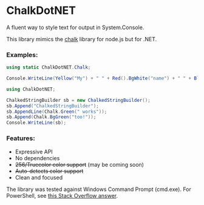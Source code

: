 # ChalkDotNET
A fluent way to style text for output in System.Console.

This library mimics the [chalk](https://www.npmjs.com/package/chalk) library for node.js but for .NET.

### Examples:
```csharp
using static ChalkDotNET.Chalk;

Console.WriteLine(Yellow("My") + " " + Red().BgWhite("name") + " " + Blue("is") + " " + Underline("Bob."));
```

```csharp
using ChalkDotNET;

ChalkedStringBuilder sb = new ChalkedStringBuilder();
sb.Append("ChalkedStringBuilder");
sb.AppendLine(Chalk.Green(" works"));
sb.Append(Chalk.BgGreen("too!"));
Console.WriteLine(sb);
```

### Features:
- Expressive API
- No dependencies
- ~~256/Truecolor color support~~ (may be coming soon)
- ~~Auto-detects color support~~
- Clean and focused

The library was tested against Windows Command Prompt (cmd.exe). For PowerShell, see [this Stack Overflow answer](https://stackoverflow.com/a/51681675).